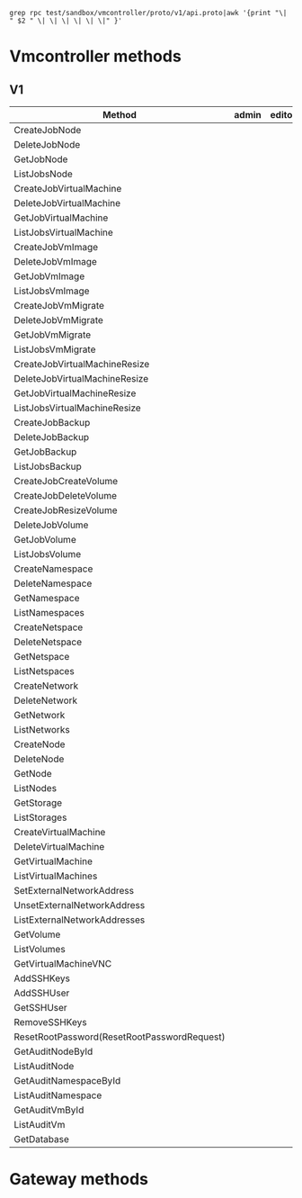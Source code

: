 ```
grep rpc test/sandbox/vmcontroller/proto/v1/api.proto|awk '{print "\| " $2 " \| \| \| \| \| \|" }'
```
# Vmcontroller methods

## V1

| Method                                      | admin | editor | viewer | devops | all | comment |
| ------------------------------------------- | ----- | ------ | ------ | ------ | --- | ------- |
| CreateJobNode                               |       |        |        | +      |     |         |
| DeleteJobNode                               |       |        |        | +      |     |         |
| GetJobNode                                  |       |        |        | +      |     |         |
| ListJobsNode                                |       |        |        | +      |     |         |
| CreateJobVirtualMachine                     |       |        |        | +      |     |         |
| DeleteJobVirtualMachine                     |       |        |        |        |     |         |
| GetJobVirtualMachine                        |       |        |        |        |     |         |
| ListJobsVirtualMachine                      |       |        |        |        |     |         |
| CreateJobVmImage                            |       |        |        |        |     |         |
| DeleteJobVmImage                            |       |        |        |        |     |         |
| GetJobVmImage                               |       |        |        |        |     |         |
| ListJobsVmImage                             |       |        |        |        |     |         |
| CreateJobVmMigrate                          |       |        |        |        |     |         |
| DeleteJobVmMigrate                          |       |        |        |        |     |         |
| GetJobVmMigrate                             |       |        |        |        |     |         |
| ListJobsVmMigrate                           |       |        |        |        |     |         |
| CreateJobVirtualMachineResize               |       |        |        |        |     |         |
| DeleteJobVirtualMachineResize               |       |        |        |        |     |         |
| GetJobVirtualMachineResize                  |       |        |        |        |     |         |
| ListJobsVirtualMachineResize                |       |        |        |        |     |         |
| CreateJobBackup                             |       |        |        |        |     |         |
| DeleteJobBackup                             |       |        |        |        |     |         |
| GetJobBackup                                |       |        |        |        |     |         |
| ListJobsBackup                              |       |        |        |        |     |         |
| CreateJobCreateVolume                       |       |        |        |        |     |         |
| CreateJobDeleteVolume                       |       |        |        |        |     |         |
| CreateJobResizeVolume                       |       |        |        |        |     |         |
| DeleteJobVolume                             |       |        |        |        |     |         |
| GetJobVolume                                |       |        |        |        |     |         |
| ListJobsVolume                              |       |        |        |        |     |         |
| CreateNamespace                             |       |        |        |        |     |         |
| DeleteNamespace                             |       |        |        |        |     |         |
| GetNamespace                                |       |        |        |        |     |         |
| ListNamespaces                              |       |        |        |        |     |         |
| CreateNetspace                              |       |        |        |        |     |         |
| DeleteNetspace                              |       |        |        |        |     |         |
| GetNetspace                                 |       |        |        |        |     |         |
| ListNetspaces                               |       |        |        |        |     |         |
| CreateNetwork                               |       |        |        |        |     |         |
| DeleteNetwork                               |       |        |        |        |     |         |
| GetNetwork                                  |       |        |        |        |     |         |
| ListNetworks                                |       |        |        |        |     |         |
| CreateNode                                  |       |        |        |        |     |         |
| DeleteNode                                  |       |        |        |        |     |         |
| GetNode                                     |       |        |        |        |     |         |
| ListNodes                                   |       |        |        |        |     |         |
| GetStorage                                  |       |        |        |        |     |         |
| ListStorages                                |       |        |        |        |     |         |
| CreateVirtualMachine                        |       |        |        |        |     |         |
| DeleteVirtualMachine                        |       |        |        |        |     |         |
| GetVirtualMachine                           |       |        |        |        |     |         |
| ListVirtualMachines                         |       |        |        |        |     |         |
| SetExternalNetworkAddress                   |       |        |        |        |     |         |
| UnsetExternalNetworkAddress                 |       |        |        |        |     |         |
| ListExternalNetworkAddresses                |       |        |        |        |     |         |
| GetVolume                                   |       |        |        |        |     |         |
| ListVolumes                                 |       |        |        |        |     |         |
| GetVirtualMachineVNC                        |       |        |        |        |     |         |
| AddSSHKeys                                  |       |        |        |        |     |         |
| AddSSHUser                                  |       |        |        |        |     |         |
| GetSSHUser                                  |       |        |        |        |     |         |
| RemoveSSHKeys                               |       |        |        |        |     |         |
| ResetRootPassword(ResetRootPasswordRequest) |       |        |        |        |     |         |
| GetAuditNodeById                            |       |        |        |        |     |         |
| ListAuditNode                               |       |        |        |        |     |         |
| GetAuditNamespaceById                       |       |        |        |        |     |         |
| ListAuditNamespace                          |       |        |        |        |     |         |
| GetAuditVmById                              |       |        |        |        |     |         |
| ListAuditVm                                 |       |        |        |        |     |         |
| GetDatabase                                 |       |        |        |        |     |         |



# Gateway methods

